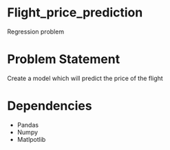 # Flight_price_prediction
Regression problem

# Problem Statement
Create a model which will predict the price of the flight

# Dependencies
- Pandas
- Numpy
- Matlpotlib


